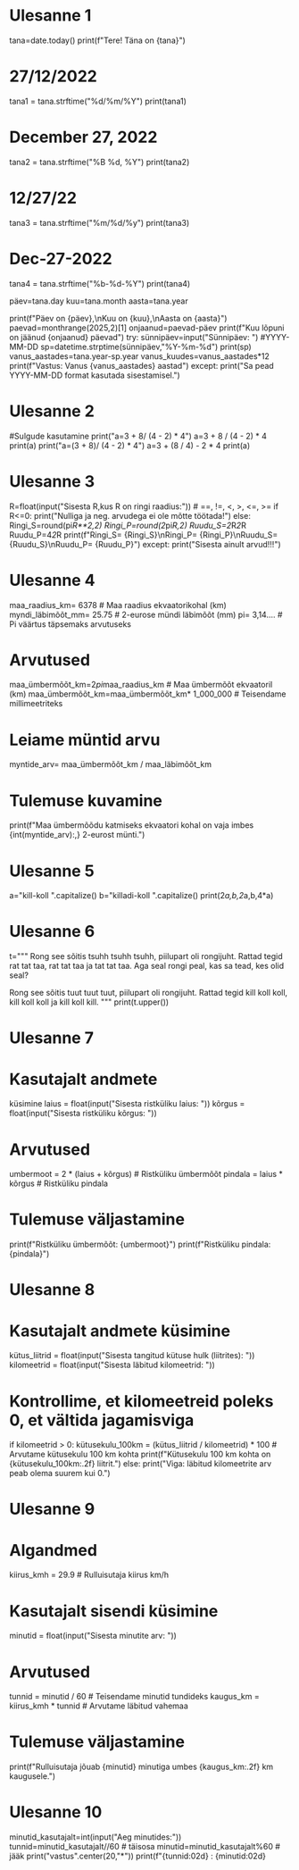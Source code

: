 # Ulesanne 1
tana=date.today()
print(f"Tere! Täna on {tana}")

# 27/12/2022
tana1 = tana.strftime("%d/%m/%Y")
print(tana1)
# December 27, 2022
tana2 = tana.strftime("%B %d, %Y")
print(tana2)
# 12/27/22
tana3 = tana.strftime("%m/%d/%y")
print(tana3)
# Dec-27-2022
tana4 = tana.strftime("%b-%d-%Y")
print(tana4)

päev=tana.day
kuu=tana.month
aasta=tana.year

print(f"Päev on {päev},\nKuu on {kuu},\nAasta on {aasta}")
paevad=monthrange(2025,2)[1]
onjaanud=paevad-päev
print(f"Kuu lõpuni on jäänud {onjaanud} päevad")
try:
    sünnipäev=input("Sünnipäev: ") #YYYY-MM-DD
    sp=datetime.strptime(sünnipäev,"%Y-%m-%d")
    print(sp)
    vanus_aastades=tana.year-sp.year
    vanus_kuudes=vanus_aastades*12
    print(f"Vastus: Vanus {vanus_aastades} aastad")
except:
    print("Sa pead YYYY-MM-DD format kasutada sisestamisel.")
# Ulesanne 2
#Sulgude kasutamine
print("a=3 + 8/ (4 - 2) * 4")
a=3 + 8 / (4 - 2) * 4
print(a)
print("a=(3 + 8)/ (4 - 2) * 4")
a=3 + (8 / 4) - 2 * 4
print(a)
# Ulesanne 3
 R=float(input("Sisesta R,kus R on ringi raadius:"))
    # ==, !=, <, >, <=, >=
    if R<=0:
        print("Nulliga ja neg. arvudega ei ole mõtte töötada!")
    else:
        Ringi_S=round(pi*R**2,2)
        Ringi_P=round(2*pi*R,2)
        Ruudu_S=2*R*2*R
        Ruudu_P=4*2*R
        print(f"Ringi_S= {Ringi_S}\nRingi_P= {Ringi_P}\nRuudu_S= {Ruudu_S}\nRuudu_P= {Ruudu_P}")
except:
    print("Sisesta ainult arvud!!!")
# Ulesanne 4
maa_raadius_km= 6378         # Maa raadius ekvaatorikohal (km)
myndi_läbimõõt_mm= 25.75     # 2-eurose mündi läbimõõt (mm)
pi= 3,14....    # Pi väärtus täpsemaks arvutuseks
# Arvutused
maa_ümbermõõt_km=2*pi*maa_raadius_km    # Maa ümbermõõt ekvaatoril (km)
maa_ümbermõõt_km=maa_ümbermõõt_km* 1_000_000   # Teisendame millimeetriteks
# Leiame müntid arvu
myntide_arv= maa_ümbermõõt_km / maa_läbimõõt_km
# Tulemuse kuvamine
print(f"Maa ümbermõõdu katmiseks ekvaatori kohal on vaja imbes {int(myntide_arv):,} 2-eurost münti.")
# Ulesanne 5 
a="kill-koll ".capitalize()
b="killadi-koll ".capitalize()
print(2*a,b,2*a,b,4*a) 
# Ulesanne 6
t="""
Rong see sõitis tsuhh tsuhh tsuhh,
piilupart oli rongijuht.
Rattad tegid rat tat taa,
rat tat taa ja tat tat taa.
Aga seal rongi peal,
kas sa tead, kes olid seal?

Rong see sõitis tuut tuut tuut,
piilupart oli rongijuht.
Rattad tegid kill koll koll,
kill koll koll ja kill koll kill.
"""
print(t.upper())
# Ulesanne 7
# Kasutajalt andmete
küsimine laius = float(input("Sisesta ristküliku laius: ")) 
kõrgus = float(input("Sisesta ristküliku kõrgus: ")) 
# Arvutused 
umbermoot = 2 * (laius + kõrgus)  # Ristküliku ümbermõõt
pindala = laius * kõrgus  # Ristküliku pindala
# Tulemuse väljastamine
print(f"Ristküliku ümbermõõt: {umbermoot}")
print(f"Ristküliku pindala: {pindala}")
# Ulesanne 8
# Kasutajalt andmete küsimine
kütus_liitrid = float(input("Sisesta tangitud kütuse hulk (liitrites): ")) 
kilomeetrid = float(input("Sisesta läbitud kilomeetrid: ")) 
# Kontrollime, et kilomeetreid poleks 0, et vältida jagamisviga 
if kilomeetrid > 0: kütusekulu_100km = (kütus_liitrid / kilomeetrid) * 100 # Arvutame kütusekulu 100 km kohta 
print(f"Kütusekulu 100 km kohta on {kütusekulu_100km:.2f} liitrit.") 
else:
print("Viga: läbitud kilomeetrite arv peab olema suurem kui 0.")
# Ulesanne 9
# Algandmed
kiirus_kmh = 29.9  # Rulluisutaja kiirus km/h
# Kasutajalt sisendi küsimine
minutid = float(input("Sisesta minutite arv: "))
# Arvutused
tunnid = minutid / 60  # Teisendame minutid tundideks
kaugus_km = kiirus_kmh * tunnid  # Arvutame läbitud vahemaa
# Tulemuse väljastamine
print(f"Rulluisutaja jõuab {minutid} minutiga umbes {kaugus_km:.2f} km kaugusele.")
# Ulesanne 10
minutid_kasutajalt=int(input("Aeg minutides:"))
tunnid=minutid_kasutajalt//60 # täisosa
minutid=minutid_kasutajalt%60 # jääk
print("vastus".center(20,"*")) 
print(f"{tunnid:02d} : {minutid:02d}


